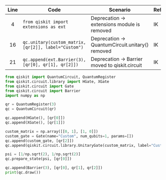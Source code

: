 | Line | Code | Scenario | Reference | Artifact | Refactoring |
|:----:|------|----------|-----------|----------|-------------|
| 4 | `from qiskit import extensions as ext` | Deprecation -> extensions module is removed | IK | extensions | `from qiskit.circuit import Barrier` |
| 16 | `qc.unitary(custom_matrix, [qr[2]], label="Custom")` | Deprecation -> QuantumCircuit.unitary() removed | IK | unitary | `qc.append(qiskit.circuit.library.UnitaryGate(custom_matrix, label="Custom"), [qr[2]])` |
| 21 | `qc.append(ext.Barrier(3), [qr[0], qr[1], qr[2]])` | Deprecation -> Barrier moved to qiskit.circuit | IK | Barrier | `qc.append(Barrier(3), [qr[0], qr[1], qr[2]])` |

```python
from qiskit import QuantumCircuit, QuantumRegister
from qiskit.circuit.library import HGate, XGate
from qiskit.circuit import Gate
from qiskit.circuit import Barrier
import numpy as np

qr = QuantumRegister(3)
qc = QuantumCircuit(qr)

qc.append(HGate(), [qr[0]])
qc.append(XGate(), [qr[1]])

custom_matrix = np.array([[0, 1], [1, 0]])
custom_gate = Gate(name="Custom", num_qubits=1, params=[])
qc.append(custom_gate, [qr[2]])
qc.append(qiskit.circuit.library.UnitaryGate(custom_matrix, label="Custom"), [qr[2]])

psi = [1/np.sqrt(2), 1/np.sqrt(2)]
qc.prepare_state(psi, [qr[0]])

qc.append(Barrier(3), [qr[0], qr[1], qr[2]])
print(qc.draw())
```